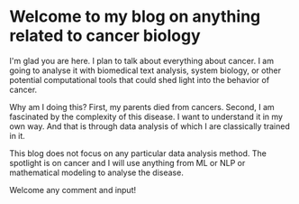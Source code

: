 # Welcome to my blog on anything related to cancer biology

I'm glad you are here. I plan to talk about everything about cancer.  I am going to analyse it with biomedical text analysis, system biology, or other potential computational tools that could shed light into the behavior of cancer.

Why am I doing this?  First, my parents died from cancers.  Second, I am fascinated by the complexity of this disease. I want to understand it in my own way.  And that is through data analysis of which I are classically trained in it.

This blog does not focus on any particular data analysis method. The spotlight is on cancer and I will use anything from ML or NLP or mathematical modeling to analyse the disease.

Welcome any comment and input!
